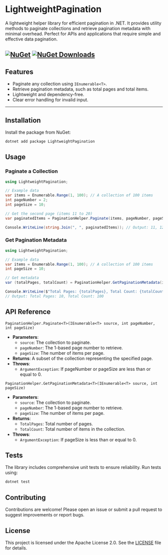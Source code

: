 # LightweightPagination

A lightweight helper library for efficient pagination in .NET. It provides utility methods to paginate collections and retrieve pagination metadata with minimal overhead. Perfect for APIs and applications that require simple and effective data pagination.


[![NuGet](https://img.shields.io/nuget/v/muench-develops..svg)](https://www.nuget.org/packages/muench-develops./) [![NuGet Downloads](https://img.shields.io/nuget/dt/muench-develops..svg)](https://www.nuget.org/packages/muench-develops./)
---

## Features

- Paginate any collection using `IEnumerable<T>`.
- Retrieve pagination metadata, such as total pages and total items.
- Lightweight and dependency-free.
- Clear error handling for invalid input.

---

## Installation

Install the package from NuGet:

```bash
dotnet add package LightweightPagination
```

## Usage
### Paginate a Collection
```csharp
using LightweightPagination;

// Example data
var items = Enumerable.Range(1, 100); // A collection of 100 items
int pageNumber = 2;
int pageSize = 10;

// Get the second page (items 11 to 20)
var paginatedItems = PaginationHelper.Paginate(items, pageNumber, pageSize);

Console.WriteLine(string.Join(", ", paginatedItems)); // Output: 11, 12, 13, ..., 20
```

### Get Pagination Metadata
```csharp
using LightweightPagination;

// Example data
var items = Enumerable.Range(1, 100); // A collection of 100 items
int pageSize = 10;

// Get metadata
var (totalPages, totalCount) = PaginationHelper.GetPaginationMetadata(items, pageSize);

Console.WriteLine($"Total Pages: {totalPages}, Total Count: {totalCount}");
// Output: Total Pages: 10, Total Count: 100
```

## API Reference
`PaginationHelper.Paginate<T>(IEnumerable<T> source, int pageNumber, int pageSize)`
- **Parameters**:
  - `source`: The collection to paginate.
  - `pageNumber`: The 1-based page number to retrieve.
  - `pageSize`: The number of items per page.
- **Returns**: A subset of the collection representing the specified page.
- **Throws**:
  - `ArgumentException`: If pageNumber or pageSize are less than or equal to 0.

`PaginationHelper.GetPaginationMetadata<T>(IEnumerable<T> source, int pageSize)`
- **Parameters**:
  - `source`: The collection to paginate.
  - `pageNumber`: The 1-based page number to retrieve.
  - `pageSize`: The number of items per page.
- **Returns**:
    - `TotalPages`: Total number of pages.
    - `TotalCount`: Total number of items in the collection.
- **Throws**:
    - `ArgumentException`: If pageSize is less than or equal to 0.

## Tests
The library includes comprehensive unit tests to ensure reliability. Run tests using:
```bash
dotnet test
```

## Contributing
Contributions are welcome! Please open an issue or submit a pull request to suggest improvements or report bugs.

## License
This project is licensed under the Apache License 2.0. See the [LICENSE](LICENSE) file for details.